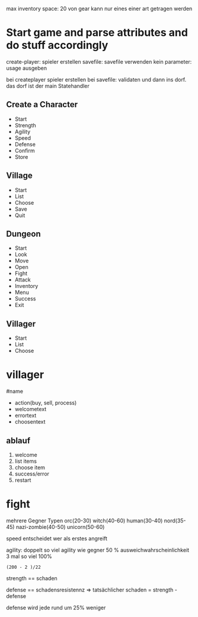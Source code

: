max inventory space: 20
von gear kann nur eines einer art getragen werden



# Start game and parse attributes and do stuff accordingly

create-player: spieler erstellen
savefile: savefile verwenden
kein parameter: usage ausgeben


bei createplayer spieler erstellen
bei savefile: validaten und dann ins dorf. 
das dorf ist der main Statehandler



## Create a Character
* Start
* Strength
* Agility
* Speed
* Defense
* Confirm
* Store

## Village
* Start
* List
* Choose
* Save
* Quit

## Dungeon
* Start
* Look
* Move
* Open
* Fight
* Attack
* Inventory
* Menu
* Success
* Exit

## Villager
* Start
* List
* Choose




# villager

#name
* action(buy, sell, process)
* welcometext
* errortext
* choosentext

## ablauf

1. welcome
2. list items
3. choose item
4. success/error
5. restart




# fight

mehrere Gegner Typen
    orc(20-30)
    witch(40-60)
    human(30-40)
    nord(35-45)
    nazi-zombie(40-50)
    unicorn(50-60)

speed entscheidet wer als erstes angreift

agility: 
    doppelt so viel agility wie gegner 50 % ausweichwahrscheinlichkeit
    3 mal so viel 100% 
    
    (200 - 2 )/22

strength == schaden

defense == schadensresistennz => tatsächlicher schaden = strength - defense

defense wird jede rund um 25% weniger